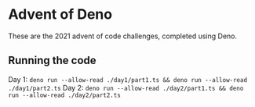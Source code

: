 # Advent of Deno

These are the 2021 advent of code challenges, completed using Deno.

## Running the code

Day 1: `deno run --allow-read ./day1/part1.ts && deno run --allow-read ./day1/part2.ts`
Day 2: `deno run --allow-read ./day2/part1.ts && deno run --allow-read ./day2/part2.ts`
